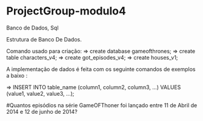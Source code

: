 # ProjectGroup-modulo4
Banco de Dados, Sql

Estrutura de  Banco De Dados.

Comando usado para criação:
=>  create database gameofthrones;
=>  create table characters_v4;
=>  create got_episodes_v4;
=>  create houses_v1;

A implementação de dados é feita com os seguinte comandos de exemplos a baixo :

=> INSERT INTO table_name (column1, column2, column3, ...)
VALUES (value1, value2, value3, ...);

#Quantos episódios na série GameOFThoner foi lançado entre 11 de Abril de 2014 e 12 de junho de 2014?
